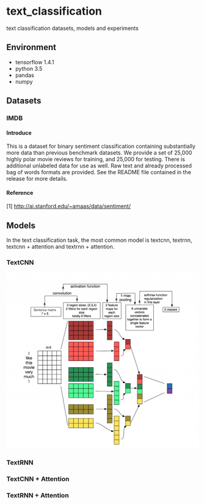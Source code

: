 # text_classification

text classification datasets, models and experiments

## Environment

- tensorflow 1.4.1
- python 3.5
- pandas
- numpy

## Datasets

### IMDB

#### Introduce

This is a dataset for binary sentiment classification containing substantially more data than previous benchmark datasets. We provide a set of 25,000 highly polar movie reviews for training, and 25,000 for testing. There is additional unlabeled data for use as well. Raw text and already processed bag of words formats are provided. See the README file contained in the release for more details.

#### Reference

[1] http://ai.stanford.edu/~amaas/data/sentiment/


## Models

In the text classification task,  the most common model is textcnn, textrnn, textcnn + attention and textrnn + attention.

### TextCNN

![text cnn](./assert/text_cnn_model.png)

### TextRNN



### TextCNN + Attention


### TextRNN + Attention











